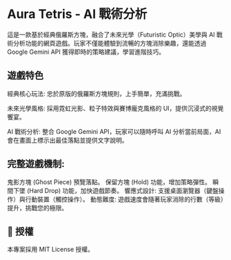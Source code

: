 # Aura Tetris - AI 戰術分析
這是一款基於經典俄羅斯方塊，融合了未來光學（Futuristic Optic）美學與 AI 戰術分析功能的網頁遊戲。玩家不僅能體驗到流暢的方塊消除樂趣，還能透過 Google Gemini API 獲得即時的策略建議，學習進階技巧。

## 遊戲特色
經典核心玩法: 忠於原版的俄羅斯方塊規則，上手簡單，充滿挑戰。

未來光學風格: 採用霓虹光影、粒子特效與賽博龐克風格的 UI，提供沉浸式的視覺饗宴。

AI 戰術分析: 整合 Google Gemini API，玩家可以隨時呼叫 AI 分析當前局面，AI 會在畫面上標示出最佳落點並提供文字說明。

## 完整遊戲機制:

鬼影方塊 (Ghost Piece) 預覽落點。
保留方塊 (Hold) 功能，增加策略彈性。
瞬間下墜 (Hard Drop) 功能，加快遊戲節奏。
響應式設計: 支援桌面瀏覽器（鍵盤操作）與行動裝置（觸控操作）。
動態難度: 遊戲速度會隨著玩家消除的行數（等級）提升，挑戰您的極限。


## 📄 授權
本專案採用 MIT License 授權。

